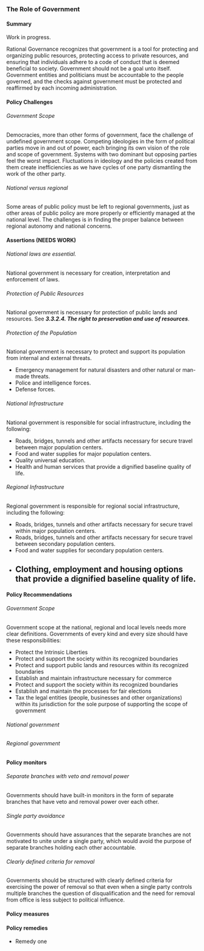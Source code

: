 ### The Role of Government

#### Summary

Work in progress.



Rational Governance recognizes that government is a tool for protecting and organizing public resources, protecting access to private resources, and ensuring that individuals adhere to a code of conduct that is deemed beneficial to society.  Government should not be a goal unto itself.   Government entities and politicians must be accountable to the people governed, and the checks against government must be protected and reaffirmed by each incoming administration.


#### Policy Challenges

###### Government Scope
Democracies, more than other forms of government, face the challenge of undefined government scope.  Competing ideologies in the form of political parties move in and out of power, each bringing its own vision of the role and scope of government.  Systems with two dominant but opposing parties feel the worst impact.  Fluctuations in ideology and the policies created from them create inefficiencies as we have cycles of one party dismantling the work of the other party.

###### National versus regional 

Some areas of public policy must be left to regional governments, just as other areas of public policy are more properly or efficiently managed at the national level.  The challenges is in finding the proper balance between regional autonomy and national concerns.

 

#### Assertions (NEEDS WORK) 

###### National laws are essential.
National government is necessary for creation, interpretation and enforcement of laws.
###### Protection of Public Resources
National government is necessary for protection of public lands and resources.  See ***3.3.2.4. The right to preservation and use of resources***.

###### Protection of the Population
National government is necessary to protect and support its population from internal and external threats.
- Emergency management for natural disasters and other natural or man-made threats.
- Police and intelligence forces.
- Defense forces.
###### National Infrastructure
National government is responsible for social infrastructure, including the following:
- Roads, bridges, tunnels and other artifacts necessary for secure travel between major population centers.
- Food and water supplies for major population centers.
- Quality universal education.
- Health and human services that provide a dignified baseline quality of life.
###### Regional Infrastructure
Regional government is responsible for regional social infrastructure, including the following:
- Roads, bridges, tunnels and other artifacts necessary for secure travel within major population centers.
- Roads, bridges, tunnels and other artifacts necessary for secure travel between secondary population centers.
- Food and water supplies for secondary population centers.
- Clothing, employment and housing options that provide a dignified baseline quality of life.
    - 

#### Policy Recommendations

###### Government Scope
Government scope at the national, regional and local levels needs more clear definitions.  Governments of every kind and every size should have these responsibilities:

- Protect the Intrinsic Liberties 
- Protect and support the society within its recognized boundaries
- Protect and support public lands and resources within its recognized boundaries
- Establish and maintain infrastructure necessary for commerce
- Protect and support the society within its recognized boundaries
- Establish and maintain the processes for fair elections
- Tax the legal entities (people, businesses and other organizations) within its jurisdiction for the sole purpose of supporting the scope of government

###### National government


###### Regional government



#### Policy monitors 

###### Separate branches with veto and removal power

Governments should have built-in monitors in the form of separate branches that have veto and removal power over each other.  

###### Single party avoidance

Governments should have assurances that the separate branches are not motivated to unite under a single party, which would avoid the purpose of separate branches holding each other accountable.

###### Clearly defined criteria for removal

Governments should be structured with clearly defined criteria for exercising the power of removal so that even when a single party controls multiple branches the question of disqualification and the need for removal from office is less subject to political influence.





#### Policy measures



#### Policy remedies
- Remedy one
